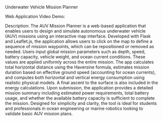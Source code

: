 Underwater Vehicle Mission Planner

Web Application Video Demo:  <URL HERE>

Description: The AUV Mission Planner is a web-based application that enables users to design and simulate autonomous underwater vehicle (AUV) missions using an interactive map interface. Developed with Flask and Leaflet.js, the application allows users to click on the map to define a sequence of mission waypoints, which can be repositioned or removed as needed. Users input global mission parameters such as depth, speed, battery capacity, vehicle weight, and ocean current conditions. These values are applied uniformly across the entire mission. The app calculates total horizontal distance using the Haversine formula, estimates mission duration based on effective ground speed (accounting for ocean currents), and computes both horizontal and vertical energy consumption using realistic physical models. A final ascent to the surface is also included in the energy calculations. Upon submission, the application provides a detailed mission summary including estimated power requirements, total battery usage, and whether the available battery capacity is sufficient to complete the mission. Designed for simplicity and clarity, the tool is ideal for students and professionals in ocean engineering or marine robotics looking to validate basic AUV mission plans.

